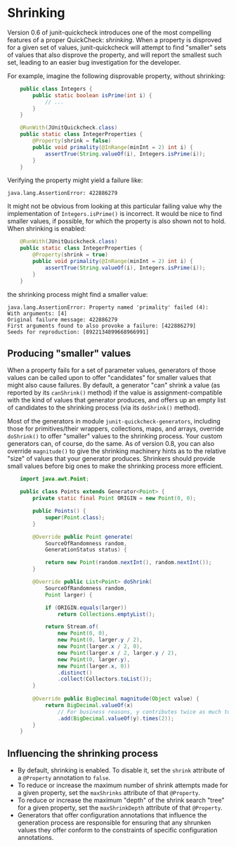 # Shrinking

Version 0.6 of junit-quickcheck introduces one of the most compelling features
of a proper QuickCheck: _shrinking_. When a property is disproved for a given
set of values, junit-quickcheck will attempt to find "smaller" sets of values
that also disprove the property, and will report the smallest such set, leading to an easier bug investigation for the developer.

For example, imagine the following disprovable property, without shrinking:

```java
    public class Integers {
        public static boolean isPrime(int i) {
            // ...
        }
    }

    @RunWith(JUnitQuickcheck.class)
    public static class IntegerProperties {
        @Property(shrink = false)
        public void primality(@InRange(minInt = 2) int i) {
            assertTrue(String.valueOf(i), Integers.isPrime(i));
        }
    }
```

Verifying the property might yield a failure like:

    java.lang.AssertionError: 422886279

It might not be obvious from looking at this particular failing value why
the implementation of `Integers.isPrime()` is incorrect. It would be nice
to find smaller values, if possible, for which the property is also shown
not to hold. When shrinking is enabled:

```java
    @RunWith(JUnitQuickcheck.class)
    public static class IntegerProperties {
        @Property(shrink = true)
        public void primality(@InRange(minInt = 2) int i) {
            assertTrue(String.valueOf(i), Integers.isPrime(i));
        }
    }
```

the shrinking process might find a smaller value:

    java.lang.AssertionError: Property named 'primality' failed (4):
    With arguments: [4]
    Original failure message: 422886279
    First arguments found to also provoke a failure: [422886279]
    Seeds for reproduction: [8922134899668966991]


## Producing "smaller" values

When a property fails for a set of parameter values, generators of those values
can be called upon to offer "candidates" for smaller values that might also
cause failures. By default, a generator "can" shrink a value (as reported by
its `canShrink()` method) if the value is assignment-compatible with the kind
of values that generator produces, and offers up an empty list of candidates
to the shrinking process (via its `doShrink()` method).

Most of the generators in module `junit-quickcheck-generators`, including
those for primitives/their wrappers, collections, maps, and arrays,
override `doShrink()` to offer "smaller" values to the shrinking process.
Your custom generators can, of course, do the same. As of version 0.8,
you can also override `magnitude()` to give the shrinking machinery hints
as to the relative "size" of values that your generator produces.
Shrinkers should provide small values before big ones to make the shrinking process more efficient.

```java
    import java.awt.Point;

    public class Points extends Generator<Point> {
        private static final Point ORIGIN = new Point(0, 0);

        public Points() {
            super(Point.class);
        }

        @Override public Point generate(
            SourceOfRandomness random,
            GenerationStatus status) {

            return new Point(random.nextInt(), random.nextInt());
        }

        @Override public List<Point> doShrink(
            SourceOfRandomness random,
            Point larger) {

            if (ORIGIN.equals(larger))
                return Collections.emptyList();

            return Stream.of(
                new Point(0, 0),
                new Point(0, larger.y / 2),
                new Point(larger.x / 2, 0),
                new Point(larger.x / 2, larger.y / 2),
                new Point(0, larger.y),
                new Point(larger.x, 0))
                .distinct()
                .collect(Collectors.toList());
        }
        
        @Override public BigDecimal magnitude(Object value) {
            return BigDecimal.valueOf(x)
                // For business reasons, y contributes twice as much to the total "magnitude" of a Point as x
                .add(BigDecimal.valueOf(y).times(2));
        }
    }
```


## Influencing the shrinking process

- By default, shrinking is enabled. To disable it, set the `shrink` attribute
of a `@Property` annotation to `false`.
- To reduce or increase the maximum number of shrink attempts made for a given
property, set the `maxShrinks` attribute of that `@Property`.
- To reduce or increase the maximum "depth" of the shrink search "tree" for a
given property, set the `maxShrinkDepth` attribute of that `@Property`.
- Generators that offer configuration annotations that influence the
generation process are responsible for ensuring that any shrunken values they
offer conform to the constraints of specific configuration annotations.
